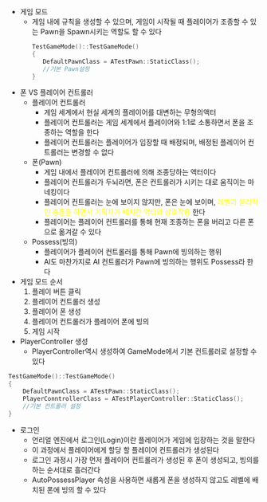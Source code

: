 - 게임 모드
	- 게임 내에 규칙을 생성할 수 있으며, 게임이 시작될 때 플레이어가 조종할 수 있는 Pawn을 Spawn시키는 역할도 할 수 있다
		```C++
		TestGameMode()::TestGameMode()
		{
		   DefaultPawnClass = ATestPawn::StaticClass();
		   //기본 Pawn설정
		}
		```
- 폰 VS 플레이어 컨트롤러
	- 플레이어 컨트롤러
		- 게임 세계에서 현실 세계의 플레이어를 대변하는 무형의액터
		- 플레이어 컨트롤러는 게임 세계에서 플레이어와 1:1로 소통하면서 폰을 조종하는 역할을 한다
		- 플레이어 컨트롤러는 플레이어가 입장할 때 배정되며, 배정된 플레이어 컨트롤러는 변경할 수 없다
	- 폰(Pawn)
		- 게임 내에서 플레이어 컨트롤러에 의해 조종당하는 액터이다
		- 플레이어 컨트롤러가 두뇌라면, 폰은 컨트롤러가 시키는 대로 움직이는 마네킹이다
		- 플레이어 컨트롤러는 눈에 보이지 않지만, 폰은 눈에 보이며, <font color="#ffff00">레벨과 물리적인 충돌을 하면서 기획자가 배치한 액터와 상호작용</font> 한다
		- 플레이어는 플레이어 컨트롤러를 통해 현재 조종하는 폰을 버리고 다른 폰으로 옮겨갈 수 있다
	- Possess(빙의)
		- 플레이어가 플레이어 컨트롤러를 통해 Pawn에 빙의하는 행위
		- AI도 마찬가지로 AI 컨트롤러가 Pawn에 빙의하는 행위도 Possess라 한다
- 게임 모드 순서
	1. 플레이 버튼 클릭
	2. 플레이어 컨트롤러 생성
	3. 플레이어 폰 생성
	4. 플레이어 컨트롤러가 플레이어 폰에 빙의
	5. 게임 시작
- PlayerController 생성
	- PlayerController역시 생성하여 GameMode에서 기본 컨트롤러로 설정할 수 있다
```C++
TestGameMode()::TestGameMode()
{
	DefaultPawnClass = ATestPawn::StaticClass();
	PlayerConntrollerClass = ATestPlayerController::StaticClass();
	//기본 컨트롤러 설정
}	
```
- 로그인
	- 언리얼 엔진에서 로그인(Login)이란 플레이어가 게임에 입장하는 것을 말한다
	- 이 과정에서 플레이어에게 할당 할 플레이어 컨트롤러가 생성된다
	- 로그인 과정시 가장 먼저 플레이어 컨트롤러가 생성된 후 폰이 생성되고, 빙의를 하는 순서대로 흘러간다
	- AutoPossessPlayer 속성을 사용하면 새롭게 폰을 생성하지 않고도 레벨에 배치된 폰에 빙의 할 수 있다
